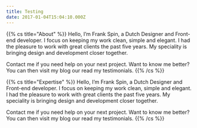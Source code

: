 ```yaml
---
title: Testing
date: 2017-01-04T15:04:10.000Z
---
```


{{% cs title="About" %}} 
Hello, I’m Frank Spin, a Dutch Designer and Front-end developer. I focus on keeping my work clean, simple and elegant. I had the pleasure to work with great clients the past five years. My speciality is bringing design and development closer together. 

Contact me if you need help on your next project. Want to know me better? You can then visit my blog our read my testimonials.
{{% /cs %}}

{{% cs title="Expertise" %}} 
Hello, I’m Frank Spin, a Dutch Designer and Front-end developer. I focus on keeping my work clean, simple and elegant. I had the pleasure to work with great clients the past five years. My speciality is bringing design and development closer together. 

Contact me if you need help on your next project. Want to know me better? You can then visit my blog our read my testimonials.
{{% /cs %}}